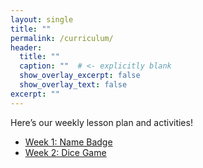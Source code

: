 ```yaml
---
layout: single
title: ""
permalink: /curriculum/
header:
  title: ""
  caption: ""  # <- explicitly blank
  show_overlay_excerpt: false
  show_overlay_text: false
excerpt: ""
---
```


Here’s our weekly lesson plan and activities!

- [Week 1: Name Badge](/curriculum/week-1/)
- [Week 2: Dice Game](/curriculum/week-2/)
